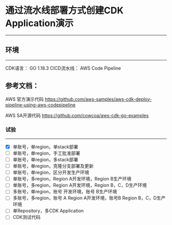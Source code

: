 # 通过流水线部署方式创建CDK Application演示
---

## 环境
---
CDK语言： GO 1.18.3 
CICD流水线： AWS Code Pipeline
###
参考文档：
---
AWS 官方演示代码
https://github.com/aws-samples/aws-cdk-deploy-pipeline-using-aws-codepipeline

AWS SA开源代码
https://github.com/cowcoa/aws-cdk-go-examples
### 试验
---
- [x] 单账号，单region，单stack部署
- [ ] 单账号，单region，手工批准部署
- [ ] 单账号，单region，多stack部署
- [ ] 单账号，单region，克隆分支部署及更新
- [ ] 单账号，单region，区分开发生产环境
- [ ] 单账号，多region，Region A开发环境，Region B生产环境
- [ ] 单账号，多region，Region A开发环境，Region B，C，D生产环境
- [ ] 多账号，单region，账号 开发环境，账号 B生产环境
- [ ] 多账号，多region，账号 A Region A开发环境，账号B Region B，C，D生产环境
- [ ] 单Repository，多CDK Application
- [ ] CDK测试代码